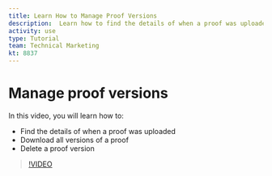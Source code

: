 ```yaml
---
title: Learn How to Manage Proof Versions
description:  Learn how to find the details of when a proof was uploaded, download all versions of a proof, and delete a proof version in [!DNL Adobe Workfront].
activity: use
type: Tutorial
team: Technical Marketing
kt: 8837
---
```

# Manage proof versions

In this video, you will learn how to:

* Find the details of when a proof was uploaded
* Download all versions of a proof
* Delete a proof version

>[!VIDEO](https://video.tv.adobe.com/v/335137/?quality=12)

<!--
## Learn more
* Manage proof versions
* Remove or archive a proof
* Summary for documents overview
-->
